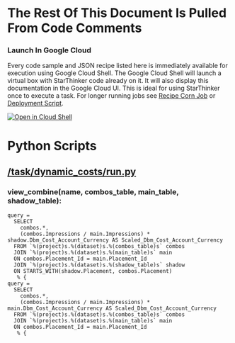 # The Rest Of This Document Is Pulled From Code Comments

### Launch In Google Cloud

Every code sample and JSON recipe listed here is immediately available for execution using Google Cloud Shell.  The Google Cloud Shell will launch a virtual box with StarThinker code already on it.  It will also display this documentation in the Google Cloud UI.  This is ideal for using StarThinker once to execute a task.  For longer running jobs see [Recipe Corn Job](/cron/README.md) or [Deployment Script](/deploy/README.md).

[![Open in Cloud Shell](http://gstatic.com/cloudssh/images/open-btn.svg)](https://console.cloud.google.com/cloudshell/editor?cloudshell_git_repo=https%3A%2F%2Fgithub.com%2Fgoogle%2Fstarthinker&cloudshell_print=LAUNCH_RECIPE.txt&cloudshell_tutorial=task%2Fdynamic_costs%2FREADME.md)


# Python Scripts


## [/task/dynamic_costs/run.py](/task/dynamic_costs/run.py)



### view_combine(name, combos_table, main_table, shadow_table):


    query = 
      SELECT
        combos.*,
        (combos.Impressions / main.Impressions) * shadow.Dbm_Cost_Account_Currency AS Scaled_Dbm_Cost_Account_Currency
      FROM `%(project)s.%(dataset)s.%(combos_table)s` combos
      JOIN `%(project)s.%(dataset)s.%(main_table)s` main
      ON combos.Placement_Id = main.Placement_Id
      JOIN `%(project)s.%(dataset)s.%(shadow_table)s` shadow
      ON STARTS_WITH(shadow.Placement, combos.Placement)
       % {
    query = 
      SELECT
        combos.*,
        (combos.Impressions / main.Impressions) * main.Dbm_Cost_Account_Currency AS Scaled_Dbm_Cost_Account_Currency
      FROM `%(project)s.%(dataset)s.%(combos_table)s` combos
      JOIN `%(project)s.%(dataset)s.%(main_table)s` main
      ON combos.Placement_Id = main.Placement_Id
       % {
